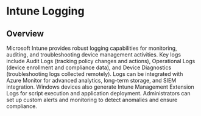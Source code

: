 # Intune Logging

## Overview

Microsoft Intune provides robust logging capabilities for monitoring, auditing, and troubleshooting device management activities. Key logs include Audit Logs (tracking policy changes and actions), Operational Logs (device enrollment and compliance data), and Device Diagnostics (troubleshooting logs collected remotely). Logs can be integrated with Azure Monitor for advanced analytics, long-term storage, and SIEM integration. Windows devices also generate Intune Management Extension Logs for script execution and application deployment. Administrators can set up custom alerts and monitoring to detect anomalies and ensure compliance.
